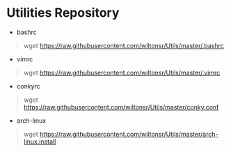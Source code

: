 # Utilities Repository

* bashrc
> wget https://raw.githubusercontent.com/wiltonsr/Utils/master/.bashrc
* vimrc
> wget https://raw.githubusercontent.com/wiltonsr/Utils/master/.vimrc
* conkyrc
> wget https://raw.githubusercontent.com/wiltonsr/Utils/master/conky.conf
* arch-linux
> wget https://raw.githubusercontent.com/wiltonsr/Utils/master/arch-linux.install
